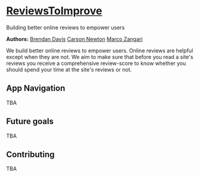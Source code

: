 # [ReviewsToImprove](https://github.com/TeamAlphaPrimeReviews)
Building better online reviews to empower users


**Authors:**
[Brendan Davis](https://github.com/Tsarcastic)
[Carson Newton](https://github.com/nosrac77)
[Marco Zangari](https://github.com/marco-zangari)


We build better online reviews to empower users. Online reviews are helpful except when they are not. We aim to make sure that before you read a site's reviews you receive a comprehensive review-score to know whether you should spend your time at the site's reviews or not.

## App Navigation

TBA

## Future goals

TBA

## Contributing

TBA